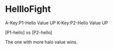 # HellloFight
A-Key:P1-Hello Value UP
K-Key:P2-Hello Value UP

[P1-hello] vs [P2-hello]

The one with more halo value wins.
